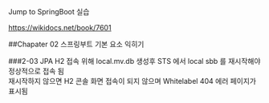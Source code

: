 Jump to SpringBoot 실습

https://wikidocs.net/book/7601

##Chapater 02 스프링부트 기본 요소 익히기

###2-03 JPA
H2 접속 위해 local.mv.db 생성후 STS 에서 local sbb 를 재시작해야 정상적으로 접속 됨   
재시작하지 않으면 H2 콘솔 화면 접속이 되지 않으며 Whitelabel 404 에러 페이지가 표시됨   
